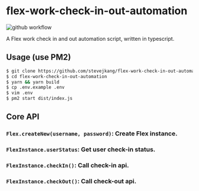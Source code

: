 # flex-work-check-in-out-automation

![github workflow](https://github.com/stevejkang/flex-work-check-in-out-automation/actions/workflows/healthCheck.yml/badge.svg)

A Flex work check in and out automation script, written in typescript.

## Usage (use PM2)
```bash
$ git clone https://github.com/stevejkang/flex-work-check-in-out-automation.git
$ cd flex-work-check-in-out-automation
$ yarn && yarn build
$ cp .env.example .env
$ vim .env
$ pm2 start dist/index.js
```

## Core API
### `Flex.createNew(username, password)`: Create Flex instance.

### `FlexInstance.userStatus`: Get user check-in status.

### `FlexInstance.checkIn()`: Call check-in api.

### `FlexInstance.checkOut()`: Call check-out api.
